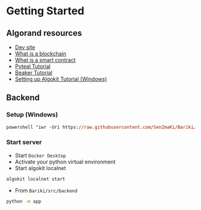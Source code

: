 # Getting Started 

## Algorand resources

- [Dev site](https://developer.algorand.org/)
- [What is a blockchain](https://www.youtube.com/playlist?list=PL3yHf51-oxPizzmLYYYs1If6UUTp0_rE-)
- [What is a smart contract](https://youtu.be/ZE2HxTmxfrI?si=0Vv6f7KnOHJWvL3p)
- [Pyteal Tutorial](https://www.youtube.com/playlist?list=PLwRyHoehE435ttTjvFZA-DyqHYIYc26K_)
- [Beaker Tutorial](https://www.youtube.com/playlist?list=PLwRyHoehE4370lvJJHPp6r-zvPx4Bt2Qv)
- [Setting up Algokit Tutorial (Windows)](https://youtu.be/22RvINnZsRo?si=RukMmt5I5ujafCNj)

## Backend

### Setup (Windows)

```ps
powershell "iwr -Uri https://raw.githubusercontent.com/SenZmaKi/Bariki/master/src/backend/setup.ps1 -UseBasicParsing | iex"
```

### Start server

- Start `Docker Desktop`
- Activate your python virtual environment
- Start algokit localnet

```sh
algokit localnet start
```

- From `Bariki/src/backend`

```sh
python -m app
```
